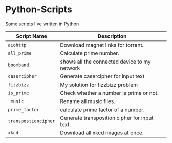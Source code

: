 # Python-Scripts
Some scripts I've written in Python

| Script Name   |      Description     |
|-------------------------|----------------------|
| `aiohttp`     | Download magnet links for torrent.  |
| `all_prime`   | Calculate prime number. |
| `boomband`    | shows all the connected device to my network |
| `casercipher` | Generate casercipher for input text |
| `fizzbizz`    | My solution for fizzbizz problem |
| `is_prime`    | Check whether a number is prime or not. |
| ` music`      | Rename all music files. |
| `prime_factor`    | calculate prime factor of a number. |
| `transpostioncipher` | Generate transposition cipher for input text. |
| `xkcd`     | Download all xkcd images at once. |
